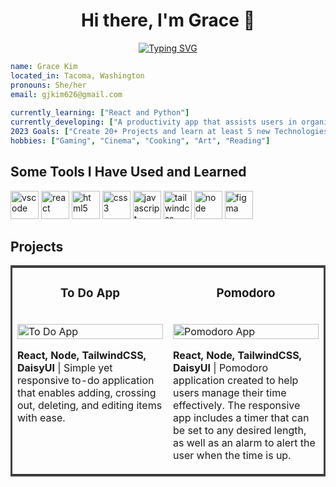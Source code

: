 <div align='center'">
                    <h1>Hi there, I'm Grace 👋</h1>
                    
[![Typing SVG](https://readme-typing-svg.demolab.com?font=Fira+Code&pause=1000&color=6BC4CE&center=true&vCenter=true&width=435&lines=Full-Stack+Developer;Always+ready+to+learn+something+new)](https://git.io/typing-svg)
                    </div>

```yaml
name: Grace Kim
located_in: Tacoma, Washington
pronouns: She/her
email: gjkim626@gmail.com
  
currently_learning: ["React and Python"]
currently_developing: ["A productivity app that assists users in organizing tasks, enhancing focus, and managing time"]
2023 Goals: ["Create 20+ Projects and learn at least 5 new Technologies."]
hobbies: ["Gaming", "Cinema", "Cooking", "Art", "Reading"]
```

<h2>Some Tools I Have Used and Learned</h2>
<div align="justify-between">                                                       
<img src="https://cdn.jsdelivr.net/gh/devicons/devicon/icons/vscode/vscode-original.svg" alt="vscode" width="45" height="45" />
<img src="https://cdn.jsdelivr.net/gh/devicons/devicon/icons/react/react-original.svg" alt="react" width="45" height="45" />
<img src="https://cdn.jsdelivr.net/gh/devicons/devicon/icons/html5/html5-original.svg" alt="html5" width="45" height="45" />
<img src="https://cdn.jsdelivr.net/gh/devicons/devicon/icons/css3/css3-original.svg" alt="css3" width="45" height="45" />                                                 <img src="https://cdn.jsdelivr.net/gh/devicons/devicon/icons/javascript/javascript-original.svg" alt="javascript" width="45" height="45" />
<img src="https://cdn.jsdelivr.net/gh/devicons/devicon/icons/tailwindcss/tailwindcss-plain.svg" alt="tailwindcss" width="45" height="45" />
<img src="https://cdn.jsdelivr.net/gh/devicons/devicon/icons/nodejs/nodejs-plain-wordmark.svg" alt="node" width="45" height="45" />
<img src="https://cdn.jsdelivr.net/gh/devicons/devicon/icons/figma/figma-original.svg" alt="figma" width="45" height="45" />                                         
</div>

<h2>Projects</h2>
<table bordercolor="#424242">
  <tr>
    <td width="50%" valign="top">
      <h3 align="center">To Do App</h3>
        <br/>
        <a target="_blank" href="https://todos-manage.netlify.app/">
            <img src="https://i.ibb.co/vqG4Bym/todos.png" width="100%" alt="To Do App"/>
        </a>
        <br/>        
  <a href="https://todos-manage.netlify.app/" target="_blank">
  </a>
<p><strong>React, Node, TailwindCSS, DaisyUI</strong> | Simple yet responsive to-do application that enables adding, crossing out, deleting, and editing items with ease.</p>
    </td>
    <td width="50%" valign="top">
      <h3 align="center">Pomodoro</h3>
        <br/>
        <a target="_blank" href="https://pomodoroapptimer.netlify.app/">
            <img src="https://i.ibb.co/6gndRf8/pomodoro.png" width="100%" alt="Pomodoro App"/>
        </a>
        <br/>
  <a href="https://pomodoroapptimer.netlify.app/" target="_blank">
  </a>
  
<p><strong>React, Node, TailwindCSS, DaisyUI</strong> | Pomodoro application created to help users manage their time effectively. The responsive app includes a timer that can be set to any desired length, as well as an alarm to alert the user when the time is up.</p>
    </td>
  </tr>
  </table>
